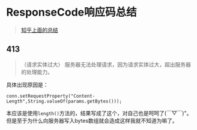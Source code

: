 # ResponseCode响应码总结
> [知乎上面的总结](https://www.zhihu.com/question/20908415)

## 413 
>（请求实体过大） 服务器无法处理请求，因为请求实体过大，超出服务器的处理能力。

具体出现原因是：

	conn.setRequestProperty("Content-Length",String.valueOf(params.getBytes()));
本应该是使用`length()`方法的，结果写成了这个，对自己也是呵呵了(￣▽￣)"。
但是至于为什么向服务器写入bytes数组就会造成这样我就不知道为嘛了。